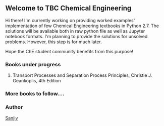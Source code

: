 ## Welcome to TBC Chemical Engineering

Hi there! I'm currently working on providing worked examples' implementation of few Chemical Engineering textbooks in Python 2.7. The solutions will be available both in raw python file as well as Jupyter notebook formats. I'm planning to provide the solutions for unsolved problems. However, this step is for much later.

Hope the ChE student community benefits from this purpose! 

### Books under progress
1. Transport Processes and Separation Process Principles, Christie J. Geankoplis, 4th Edition

### More books to follow....

### Author

[Sanjiv](www.github.com/sanjivch)
